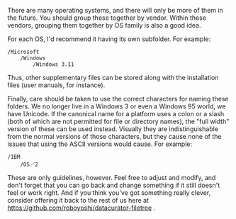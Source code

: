 There are many operating systems, and there will only be more of them in the future. You should group these together by vendor. Within these vendors, grouping them together by OS family is also a good idea. 

For each OS, I'd recommend it having its own subfolder. For example:

    /Microsoft
        /Windows
            /Windows 3.11


Thus, other supplementary files can be stored along with the installation files (user manuals, for instance).

Finally, care should be taken to use the correct characters for naming these folders. We no longer live in a Windows 3 or even a Windows 95 world, we have Unicode. If the canonical name for a platform uses a colon or a slash (both of which are not permitted for file or directory names), the "full width" version of these can be used instead. Visually they are indistinguishable from the normal versions of those characters, but they cause none of the issues that using the ASCII versions would cause. For example:

    /IBM
        /OS／2

These are only guidelines, however. Feel free to adjust and modify, and don't forget that you can go back and change something if it still doesn't feel or work right. And if you think you've got something really clever, consider offering it back to the rest of us here at https://github.com/roboyoshi/datacurator-filetree .

